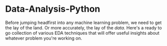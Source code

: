 # Data-Analysis-Python
Before jumping headfirst into any machine learning problem, we need to get the lay of the land. Or more accurately, the lay of the <i>data.</i> Here's a ready to go collection of various EDA techniques that will offer useful insights about whatever problem you're working on.
